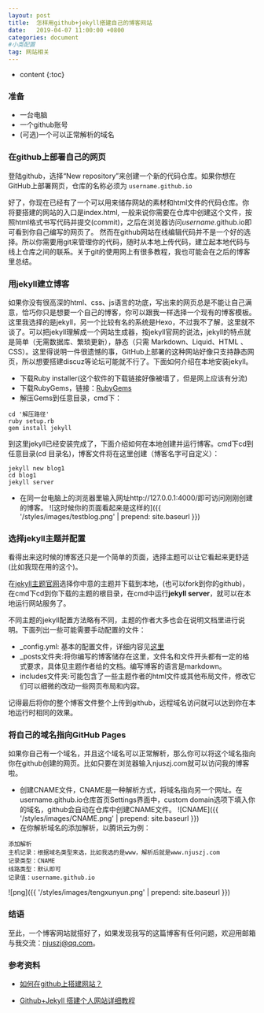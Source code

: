 ```yaml
---
layout: post
title:  怎样用github+jekyll搭建自己的博客网站
date:   2019-04-07 11:00:00 +0800
categories: document
#小类配置
tag: 网站相关
---
```


* content
{:toc}


### 准备
+ 一台电脑
+ 一个github账号
+ (可选)一个可以正常解析的域名

### 在github上部署自己的网页
登陆github，选择“New repository”来创建一个新的代码仓库。如果你想在GitHub上部署网页，仓库的名称必须为
`username.github.io`

好了，你现在已经有了一个可以用来储存网站的素材和html文件的代码仓库。你将要搭建的网站的入口是index.html, 一般来说你需要在仓库中创建这个文件，按照html格式书写代码并提交(commit)，之后在浏览器访问*username*.github.io即可看到你自己编写的网页了。
然而在github网站在线编辑代码并不是一个好的选择。所以你需要用git来管理你的代码，随时从本地上传代码，建立起本地代码与线上仓库之间的联系。关于git的使用网上有很多教程，我也可能会在之后的博客里总结。

### 用jekyll建立博客
如果你没有很高深的html、css、js语言的功底，写出来的网页总是不能让自己满意，恰巧你只是想要一个自己的博客，你可以跟我一样选择一个现有的博客模板。这里我选择的是jekyll，另一个比较有名的系统是Hexo，不过我不了解，这里就不谈了。可以把jekyll理解成一个网站生成器，按jekyll官网的说法，jekyll的特点就是简单（无需数据库、繁琐更新），静态（只需 Markdown、Liquid、HTML 、CSS）。这里得说明一件很遗憾的事，GitHub上部署的这种网站好像只支持静态网页，所以想要搭建discuz等论坛可能就不行了。下面如何介绍在本地安装jekyll。
+ 下载Ruby installer(这个软件的下载链接好像被墙了，但是网上应该有分流)
+ 下载RubyGems，链接：[RubyGems](https://rubygems.org/pages/download)
+ 解压Gems到任意目录，cmd下：
```
cd '解压路径'
ruby setup.rb
gem install jekyll
```

到这里jekyll已经安装完成了，下面介绍如何在本地创建并运行博客。cmd下cd到任意目录(cd 目录名)，博客文件将在这里创建（博客名字可自定义）：

```
jekyll new blog1
cd blog1
jekyll server
```
+ 在同一台电脑上的浏览器里输入网址http://127.0.0.1:4000/即可访问刚刚创建的博客。
![这时候你的页面看起来是这样的]({{ '/styles/images/testblog.png' | prepend: site.baseurl  }})

### 选择jekyll主题并配置
看得出来这时候的博客还只是一个简单的页面，选择主题可以让它看起来更舒适(比如我现在用的这个)。

在[jekyll主题官网](http://jekyllthemes.org/)选择你中意的主题并下载到本地，(也可以fork到你的github)，在cmd下cd到你下载的主题的根目录，在cmd中运行**jekyll server**，就可以在本地运行网站服务了。

不同主题的jekyll配置方法略有不同，主题的作者大多也会在说明文档里进行说明。下面列出一些可能需要手动配置的文件：
+ _config.yml: 基本的配置文件，详细内容见[这里](https://www.jekyll.com.cn/docs/configuration/)
+ _posts文件夹:将你编写的博客储存在这里，文件名和文件开头都有一定的格式要求，具体见主题作者给的文档。编写博客的语言是markdown。
+ includes文件夹:可能包含了一些主题作者的html文件或其他布局文件，修改它们可以细微的改动一些网页布局和内容。

记得最后将你的整个博客文件整个上传到github，远程域名访问就可以达到你在本地运行时相同的效果。

### 将自己的域名指向GitHub Pages
如果你自己有一个域名，并且这个域名可以正常解析，那么你可以将这个域名指向你在github创建的网页。比如只要在浏览器输入njuszj.com就可以访问我的博客啦。
+ 创建CNAME文件，CNAME是一种解析方式，将域名指向另一个网址。在username.github.io仓库首页Settings界面中，custom domain选项下填入你的域名，github会自动在仓库中创建CNAME文件。
![CNAME]({{ '/styles/images/CNAME.png' | prepend: site.baseurl  }})
+ 在你解析域名的添加解析，以腾讯云为例：
```
添加解析
主机记录：根据域名类型来选，比如我选的是www，解析后就是www.njuszj.com
记录类型：CNAME
线路类型：默认即可
记录值：username.github.io
```
![png]({{ '/styles/images/tengxunyun.png' | prepend: site.baseurl  }})

### 结语
至此，一个博客网站就搭好了，如果发现我写的这篇博客有任何问题，欢迎用邮箱与我交流：njuszj@qq.com。

### 参考资料
+ [如何在github上搭建网站？](https://www.cnblogs.com/camille666/p/how_to_build_website_at_github.html)

+ [Github+Jekyll 搭建个人网站详细教程](https://www.jianshu.com/p/9f71e260925d)






